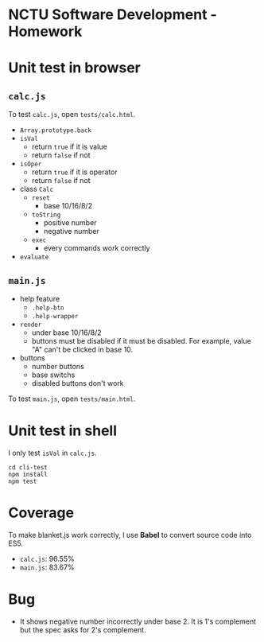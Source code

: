 # NCTU Software Development - Homework

# Unit test in browser

## `calc.js`

To test `calc.js`, open `tests/calc.html`.

- `Array.prototype.back`
- `isVal`
  - return `true` if it is value
  - return `false` if not
- `isOper`
  - return `true` if it is operator
  - return `false` if not
- class `Calc`
  - `reset`
    - base 10/16/8/2
  - `toString`
    - positive number
    - negative number
  - `exec`
    - every commands work correctly
- `evaluate`

## `main.js`

- help feature
  - `.help-btn`
  - `.help-wrapper`
- `render`
  - under base 10/16/8/2
  - buttons must be disabled if it must be disabled. For example, value "A" can't be clicked in base 10.
- buttons
  - number buttons
  - base switchs
  - disabled buttons don't work

To test `main.js`, open `tests/main.html`.

# Unit test in shell

I only test `isVal` in `calc.js`.

```
cd cli-test
npm install
npm test
```

# Coverage

To make blanket.js work correctly, I use **Babel** to convert source code into ES5.

- `calc.js`: 96.55%
- `main.js`: 83.67%

# Bug

- It shows negative number incorrectly under base 2. It is 1's complement but the spec asks for 2's complement.
